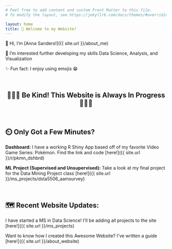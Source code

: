 ```yaml
---
# Feel free to add content and custom Front Matter to this file.
# To modify the layout, see https://jekyllrb.com/docs/themes/#overriding-theme-defaults

layout: home
title: 🦕 Welcome to my Website!
---
```


👋 Hi, I’m [Anna Sanders!]({{ site.url }}/about_me)

🌱 I’m interested further developing my skills Data Science, Analysis, and Visualization

✨ Fun fact: I enjoy using emojis 😁



<br>

<h2 style="text-align:center;"> 🐢🐢🐢 Be Kind! This Website is Always In Progress 🐢🐢🐢 </h2>

<br>

## ⏲️ Only Got a Few Minutes? 

**Dashboard:** I have a working R Shiny App based off of my favorite Video Game Series: Pokémon. Find the link and code [here!]({{ site.url }}/r/pkmn_dshbrd)

**ML Project (Supervised and Unsupervised):** Take a look at my final project for the Data Mining Project class [here!]({{ site.url }}/ms_projects/dsta5506_aamsurvey)

<br>

## 🗺 Recent Website Updates: 

I have started a MS in Data Science! I'll be adding all projects to the site [here!]({{ site.url }}/ms_projects)

Want to know how I created this Awesome Website? I've written a guide [here!]({{ site.url }}/about_website)